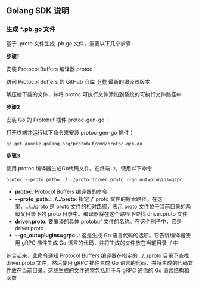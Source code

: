## Golang SDK 说明
### 生成 *.pb.go 文件
基于 .proto 文件生成 .pb.go 文件，需要以下几个步骤

**步骤1**

安装 Protocol Buffers 编译器 protoc：

访问 Protocol Buffers 的 GitHub 仓库 [下载](https://github.com/protocolbuffers/protobuf/releases) 最新的编译器版本

解压缩下载的文件，并将 protoc 可执行文件添加到系统的可执行文件路径中

**步骤2**

安装 Go 的 Protobuf 插件 protoc-gen-go：

打开终端并运行以下命令来安装 protoc-gen-go 插件：
```shell
go get google.golang.org/protobuf/cmd/protoc-gen-go
```

**步骤3**

使用 protoc 编译器生成Go代码文件。在终端中，使用以下命令

```shell
protoc --proto_path=../../proto driver.proto --go_out=plugins=grpc:. 
```

* **protoc**:  Protocol Buffers 编译器的命令
* **--proto_path=../../proto**: 指定了 proto 文件的搜索路径。在这里，../../proto 是 proto 文件的相对路径，表示 proto 文件位于当前目录的两级父目录下的 proto 目录中。编译器将在这个路径下查找 driver.proto 文件
* **driver.proto**: 要编译的具体 protobuf 文件的名称。在这个例子中，它是 driver.proto
* **--go_out=plugins=grpc:.**: 这是生成 Go 语言代码的选项。它告诉编译器使用 gRPC 插件生成 Go 语言的代码，并将生成的文件放在当前目录 ./ 中

综合起来，此命令通知 Protocol Buffers 编译器在指定的 ../../proto 目录下查找 driver.proto 文件，然后使用 gRPC 插件生成 Go 语言的代码，并将生成的代码文件放在当前目录。这些生成的文件通常包括用于与 gRPC 通信的 Go 语言结构和函数